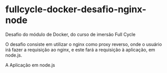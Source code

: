 # fullcycle-docker-desafio-nginx-node
Desafio do módulo de Docker, do curso de imersão Full Cycle

O desafio consiste em utilizar o nginx como proxy reverso, onde o usuário irá fazer a requisição ao nginx, e este
fará a requisição à aplicação, em node.js.

A Aplicação em node.js
